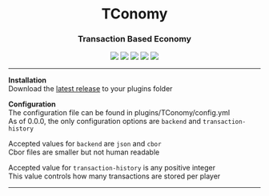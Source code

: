 <div align="center">
  <h1>TConomy</h1>
  <h3>Transaction Based Economy</h3>
  <a href="https://github.com/Martin-Hxyz/TConomy/blob/main/LICENSE"><img src="https://img.shields.io/github/license/Martin-Hxyz/TConomy"></a>
  <a href="https://github.com/Martin-Hxyz/TConomy/releases"><img src="https://img.shields.io/github/v/release/Martin-Hxyz/TConomy?include_prereleases"></a>
  <a href="https://github.com/Martin-Hxyz/TConomy/issues"><img src="https://img.shields.io/github/issues/Martin-Hxyz/TConomy"></a>
  <a href="https://github.com/Martin-Hxyz/TConomy/network/members"><img src="https://img.shields.io/github/forks/Martin-Hxyz/TConomy"></a>
  <a href="https://github.com/Martin-Hxyz/TConomy/stargazers"><img src="https://img.shields.io/github/stars/Martin-Hxyz/TConomy"></a>
</div>

<hr/>

**Installation**  
Download the [latest release](https://github.com/Martin-Hxyz/TConomy/releases) to your plugins folder

**Configuration**  
The configuration file can be found in plugins/TConomy/config.yml  
As of 0.0.0, the only configuration options are `backend` and `transaction-history`
  
Accepted values for `backend` are `json` and `cbor`  
Cbor files are smaller but not human readable  

Accepted value for `transaction-history` is any positive integer  
This value controls how many transactions are stored per player

<hr/>

